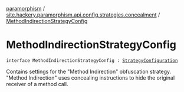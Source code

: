 [paramorphism](../index.md) / [site.hackery.paramorphism.api.config.strategies.concealment](index.md) / [MethodIndirectionStrategyConfig](./-method-indirection-strategy-config.md)

# MethodIndirectionStrategyConfig

`interface MethodIndirectionStrategyConfig : `[`StrategyConfiguration`](../site.hackery.paramorphism.api.config/-strategy-configuration/index.md)

Contains settings for the "Method Indirection" obfuscation strategy.
"Method Indirection" uses concealing instructions to hide the original receiver of a method call.

